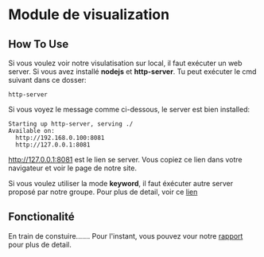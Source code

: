 # Module de visualization


## How To Use
Si vous voulez voir notre visulatisation sur local, il faut exécuter un web server. Si vous avez installé **nodejs** et **http-server**. Tu peut exécuter le cmd suivant dans ce dosser:
```shell
http-server
```
Si vous voyez le message comme ci-dessous, le server est bien installed:
```
Starting up http-server, serving ./
Available on:
  http://192.168.0.100:8081
  http://127.0.0.1:8081
```
http://127.0.0.1:8081 est le lien se server. Vous copiez ce lien dans votre navigateur et voir le page de notre site.

Si vous voulez utiliser la mode **keyword**, il faut éxécuter autre server proposé par notre groupe. Pour plus de detail, voir ce [lien](../../workspace)

## Fonctionalité

En train de constuire.......
Pour l'instant, vous pouvez vour notre [rapport](https://github.com/BolongZHANG/IGR205_Graphes/blob/master/Interactions%20sur%20des%20graphes%20de%20connaissances%20interconnect%C3%A9s.pdf) pour plus de detail.


